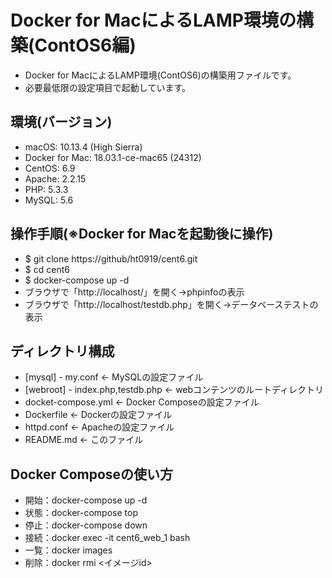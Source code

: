 # Docker for MacによるLAMP環境の構築(ContOS6編)

- Docker for MacによるLAMP環境(ContOS6)の構築用ファイルです。
- 必要最低限の設定項目で起動しています。

## 環境(バージョン)

- macOS: 10.13.4 (High Sierra)
- Docker for Mac: 18.03.1-ce-mac65 (24312)
- CentOS: 6.9
- Apache: 2.2.15
- PHP: 5.3.3
- MySQL: 5.6

## 操作手順(※Docker for Macを起動後に操作)

- $ git clone https://github/ht0919/cent6.git
- $ cd cent6
- $ docker-compose up -d
- ブラウザで「http://localhost/」を開く→phpinfoの表示
- ブラウザで「http://localhost/testdb.php」を開く→データベーステストの表示

## ディレクトリ構成

- [mysql] - my.conf <- MySQLの設定ファイル
- [webroot] - index.php,testdb.php <- webコンテンツのルートディレクトリ
- docket-compose.yml <- Docker Composeの設定ファイル
- Dockerfile <- Dockerの設定ファイル
- httpd.conf <- Apacheの設定ファイル
- README.md <- このファイル

## Docker Composeの使い方

- 開始：docker-compose up -d
- 状態：docker-compose top
- 停止：docker-compose down
- 接続：docker exec -it cent6_web_1 bash
- 一覧：docker images
- 削除：docker rmi <イメージid>
